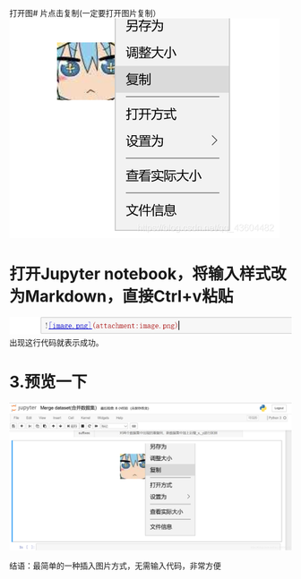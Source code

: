 打开图# 片点击复制(一定要打开图片复制）
![](.Jupyter_notebook中快速插入图片的简单方法_images/5751b13e.png)

# 打开Jupyter notebook，将输入样式改为Markdown，直接Ctrl+v粘贴
![](.Jupyter_notebook中快速插入图片的简单方法_images/d5d44852.png)
出现这行代码就表示成功。

# 3.预览一下
![](.Jupyter_notebook中快速插入图片的简单方法_images/289b52fd.png)

结语：最简单的一种插入图片方式，无需输入代码，非常方便